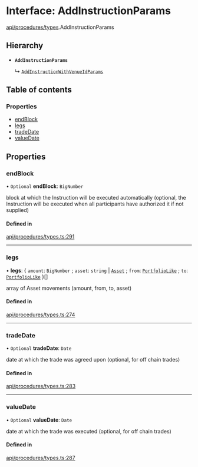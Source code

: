 # Interface: AddInstructionParams

[api/procedures/types](../wiki/api.procedures.types).AddInstructionParams

## Hierarchy

- **`AddInstructionParams`**

  ↳ [`AddInstructionWithVenueIdParams`](../wiki/api.procedures.types.AddInstructionWithVenueIdParams)

## Table of contents

### Properties

- [endBlock](../wiki/api.procedures.types.AddInstructionParams#endblock)
- [legs](../wiki/api.procedures.types.AddInstructionParams#legs)
- [tradeDate](../wiki/api.procedures.types.AddInstructionParams#tradedate)
- [valueDate](../wiki/api.procedures.types.AddInstructionParams#valuedate)

## Properties

### endBlock

• `Optional` **endBlock**: `BigNumber`

block at which the Instruction will be executed automatically (optional, the Instruction will be executed when all participants have authorized it if not supplied)

#### Defined in

[api/procedures/types.ts:291](https://github.com/PolymathNetwork/polymesh-sdk/blob/c6fe1be3/src/api/procedures/types.ts#L291)

___

### legs

• **legs**: { `amount`: `BigNumber` ; `asset`: `string` \| [`Asset`](../wiki/api.entities.Asset.Asset) ; `from`: [`PortfolioLike`](../wiki/types#portfoliolike) ; `to`: [`PortfolioLike`](../wiki/types#portfoliolike)  }[]

array of Asset movements (amount, from, to, asset)

#### Defined in

[api/procedures/types.ts:274](https://github.com/PolymathNetwork/polymesh-sdk/blob/c6fe1be3/src/api/procedures/types.ts#L274)

___

### tradeDate

• `Optional` **tradeDate**: `Date`

date at which the trade was agreed upon (optional, for off chain trades)

#### Defined in

[api/procedures/types.ts:283](https://github.com/PolymathNetwork/polymesh-sdk/blob/c6fe1be3/src/api/procedures/types.ts#L283)

___

### valueDate

• `Optional` **valueDate**: `Date`

date at which the trade was executed (optional, for off chain trades)

#### Defined in

[api/procedures/types.ts:287](https://github.com/PolymathNetwork/polymesh-sdk/blob/c6fe1be3/src/api/procedures/types.ts#L287)
